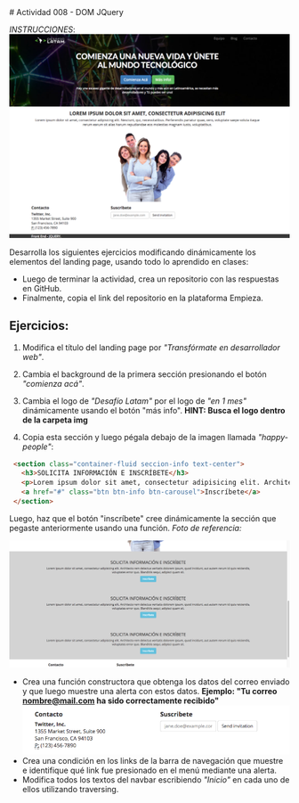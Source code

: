 <section>
# Actividad 008 - DOM JQuery

*INSTRUCCIONES*:
![](images/landing-latam.png)

Desarrolla los siguientes ejercicios modificando dinámicamente los elementos del landing page, usando todo lo aprendido en clases:

- Luego de terminar la actividad, crea un repositorio con las respuestas en GitHub.
- Finalmente, copia el link del repositorio en la plataforma Empieza.

## Ejercicios:
 
1.	Modifica el título del landing page por *"Transfórmate en desarrollador web"*.
2. Cambia el background de la primera sección presionando el botón *"comienza acá"*.
3. Cambia el logo de *"Desafío Latam"* por el logo de *"en 1 mes"* dinámicamente usando el botón "más info". 
**HINT: Busca el logo dentro de la carpeta img**

4. Copia esta sección y luego pégala debajo de la imagen llamada *"happy-people"*:

 ```html
  <section class="container-fluid seccion-info text-center">
    <h3>SOLICITA INFORMACIÓN E INSCRÍBETE</h3>
    <p>Lorem ipsum dolor sit amet, consectetur adipisicing elit. Architecto rem delectus veritatis dolorem ipsum, quod incidunt, aut autem rerum id quis reiciendis, voluptates error quo. Blanditiis sequi, adipisci quam sit.</p>
    <a href="#" class="btn btn-info btn-carousel">Inscríbete</a>
  </section>
```
Luego, haz que el botón "inscríbete" cree dinámicamente la sección que pegaste anteriormente usando una  función. 
 *Foto de referencia:* 
 
 ![](images/boton_crea_secciones.png)
- Crea una función constructora que obtenga los datos del correo enviado y que luego muestre una alerta con estos datos.
**Ejemplo: "Tu correo nombre@mail.com ha sido correctamente recibido"**
![](images/suscribete.png) 
- Crea una condición en los links de la barra de navegación que muestre e identifique qué link fue presionado en el menú mediante una alerta.
- Modifica todos los textos del navbar escribiendo *"Inicio"* en cada uno de ellos utilizando traversing.